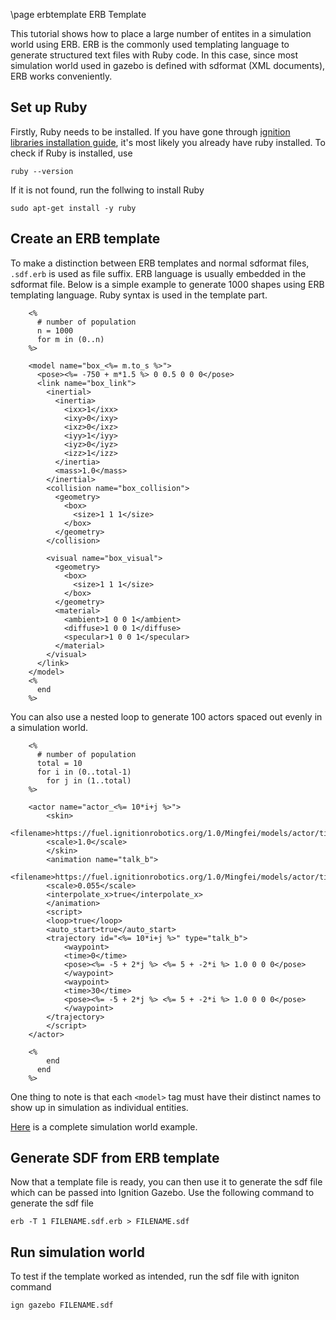 \page erbtemplate ERB Template

This tutorial shows how to place a large number of entites in a simulation world using ERB. ERB is the commonly used templating language to generate structured text files with Ruby code. In this case, since most simulation world used in gazebo is defined with sdformat (XML documents), ERB works conveniently.

## Set up Ruby

Firstly, Ruby needs to be installed. If you have gone through [ignition libraries installation guide](https://ignitionrobotics.org/docs/latest/install), it's most likely you already have ruby installed. To check if Ruby is installed, use 
```{.sh}
ruby --version
```
If it is not found, run the follwing to install Ruby

```{.sh}
sudo apt-get install -y ruby
```

## Create an ERB template

To make a distinction between ERB templates and normal sdformat files, `.sdf.erb` is used as file suffix. ERB language is usually embedded in the sdformat file. Below is a simple example to generate 1000 shapes using ERB templating language. Ruby syntax is used in the template part.

```
    <%
      # number of population
      n = 1000
      for m in (0..n)
    %>

    <model name="box_<%= m.to_s %>">
      <pose><%= -750 + m*1.5 %> 0 0.5 0 0 0</pose>
      <link name="box_link">
        <inertial>
          <inertia>
            <ixx>1</ixx>
            <ixy>0</ixy>
            <ixz>0</ixz>
            <iyy>1</iyy>
            <iyz>0</iyz>
            <izz>1</izz>
          </inertia>
          <mass>1.0</mass>
        </inertial>
        <collision name="box_collision">
          <geometry>
            <box>
              <size>1 1 1</size>
            </box>
          </geometry>
        </collision>

        <visual name="box_visual">
          <geometry>
            <box>
              <size>1 1 1</size>
            </box>
          </geometry>
          <material>
            <ambient>1 0 0 1</ambient>
            <diffuse>1 0 0 1</diffuse>
            <specular>1 0 0 1</specular>
          </material>
        </visual>
      </link>
    </model>
    <%
      end
    %>
```


You can also use a nested loop to generate 100 actors spaced out evenly in a simulation world. 

```
    <%
      # number of population
      total = 10
      for i in (0..total-1)
        for j in (1..total)
    %>

    <actor name="actor_<%= 10*i+j %>">
        <skin>
        <filename>https://fuel.ignitionrobotics.org/1.0/Mingfei/models/actor/tip/files/meshes/talk_b.dae</filename>
        <scale>1.0</scale>
        </skin>
        <animation name="talk_b">
        <filename>https://fuel.ignitionrobotics.org/1.0/Mingfei/models/actor/tip/files/meshes/talk_b.dae</filename>
        <scale>0.055</scale>
        <interpolate_x>true</interpolate_x>
        </animation>
        <script>
        <loop>true</loop>
        <auto_start>true</auto_start>
        <trajectory id="<%= 10*i+j %>" type="talk_b">
            <waypoint>
            <time>0</time>
            <pose><%= -5 + 2*j %> <%= 5 + -2*i %> 1.0 0 0 0</pose>
            </waypoint>
            <waypoint>
            <time>30</time>
            <pose><%= -5 + 2*j %> <%= 5 + -2*i %> 1.0 0 0 0</pose>
            </waypoint>
        </trajectory>
        </script>
    </actor>

    <%
        end
      end
    %>
```
One thing to note is that each ``<model>`` tag must have their distinct names to show up in simulation as individual entities. 

[Here](https://github.com/ignitionrobotics/ign-gazebo/blob/ign-gazebo3/examples/worlds/shapes_population.sdf.erb) is a complete simulation world example.
 
## Generate SDF from ERB template

Now that a template file is ready, you can then use it to generate the sdf file which can be passed into Ignition Gazebo. Use the following command to generate the sdf file

```{.sh}
erb -T 1 FILENAME.sdf.erb > FILENAME.sdf
```

## Run simulation world

To test if the template worked as intended, run the sdf file with igniton command

```{.sh}
ign gazebo FILENAME.sdf
```